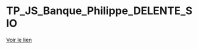 # TP_JS_Banque_Philippe_DELENTE_SIO

[Voir le lien](https://limortaliter.github.io/TP_JS_Banque_Philippe_DELENTE_SIO/Distributeur.html)
